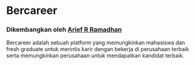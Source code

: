 # Bercareer
### Dikembangkan oleh [Arief R Ramadhan](https://ariefrizky.com)

Bercareer adalah sebuah platform yang memungkinkan mahasiswa dan fresh graduate untuk merintis karir 
dengan bekerja di perusahaan terbaik serta memungkinkan perusahaan untuk
mendapatkan kandidat terbaik.
